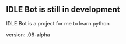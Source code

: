 IDLE Bot is still in development
--------------------------------

IDLE Bot is a project for me to learn python
 
version: .08-alpha